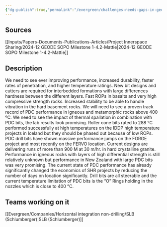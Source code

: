 ```yaml
---
{"dg-publish":true,"permalink":"/evergreen/challenges-needs-gaps-in-geothermal/improved-performance-from-conventional-bits-pdc-roller-cone-and-diamond-impregnated/","tags":["need"]}
---
```


## Sources
[[Inputs/Papers-Documents-Publications-Articles/Project Innerspace Sharing/2024-12 GEODE SOPO Milestone 1-4.2-Mattie\|2024-12 GEODE SOPO Milestone 1-4.2-Mattie]]

## Description
We need to see ever improving performance, increased durability, faster rates of penetration, and higher temperature ratings. New bit designs and cutters are required for interbedded formations with large differences hardness between the different layers. Fast ROPs in basalts and very high compressive strength rocks. Increased stability to be able to handle vibration in the hard basement rocks. We will need to see a proven track record of PDC performance in igneous and metamorphic rocks above 400 ºC. We need to see the impact of thermal spallation in combination with PDC bits, the lab results look promising. Roller cone bits rated to 288 °C performed successfully at high temperatures on the IDDP high temperature projects in Iceland but they should be phased out because of low ROPs. PDC drill bits have shown massive performance jumps on the FORGE project and most recently on the FERVO location. Current designs are delivering runs of more than 900 M at 30 m/hr. in hard crystalline granite. Performance in igneous rocks with layers of high differential strength is still relatively unknown but performance in New Zealand with large PDC bits was very promising. The current state of PDC performance has already significantly changed the economics of SHR projects by reducing the number of days on location significantly. Drill bits are all steerable and the current temperature limitation of PDC bits is the “O” Rings holding in the nozzles which is close to 400 °C.

## Teams working on it
[[Evergreen/Companies/Horizontal integration non-drilling/SLB (Schlumberger)\|SLB (Schlumberger)]]


